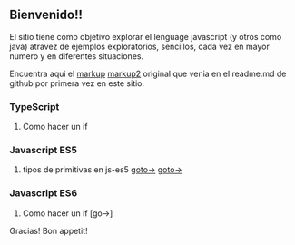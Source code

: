 ## Bienvenido!!

El sitio tiene como objetivo explorar el lenguage javascript (y otros como java) atravez de ejemplos exploratorios, sencillos, cada vez en mayor numero y en diferentes situaciones.

Encuentra aqui el [markup](https://raw.githubusercontent.com/israel-altamira/israel-altamira.github.io/master/markdown-sample.md) [markup2](israel-altamira.github.io/markdown-sample.md) original que venia en el readme.md de github por primera vez en este sitio.


### TypeScript
1. Como hacer un if

### Javascript ES5
1. tipos de primitivas en js-es5 [goto->](http://israel-altamira.github.io/sample.html)
[goto->](https://raw.githubusercontent.com/israel-altamira/5_js/master/1_primitivas.html)
### Javascript ES6
1. Como hacer un if [go->]


Gracias! Bon appetit!
